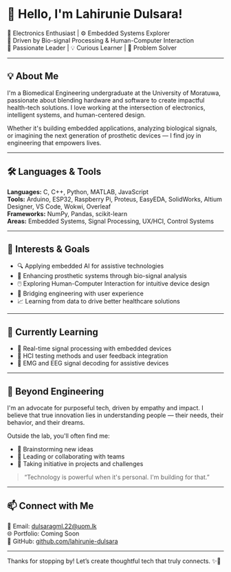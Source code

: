 # 👋 Hello, I'm Lahirunie Dulsara!

🔧 Electronics Enthusiast | ⚙️ Embedded Systems Explorer  
🧠 Driven by Bio-signal Processing & Human-Computer Interaction  
🦾 Passionate Leader | 💡 Curious Learner | 🎯 Problem Solver

---

## 💡 About Me

I'm a Biomedical Engineering undergraduate at the University of Moratuwa, passionate about blending hardware and software to create impactful health-tech solutions. I love working at the intersection of electronics, intelligent systems, and human-centered design.

Whether it's building embedded applications, analyzing biological signals, or imagining the next generation of prosthetic devices — I find joy in engineering that empowers lives.

---

## 🛠 Languages & Tools

**Languages:** C, C++, Python, MATLAB, JavaScript  
**Tools:** Arduino, ESP32, Raspberry Pi, Proteus, EasyEDA, SolidWorks, Altium Designer, VS Code, Wokwi, Overleaf  
**Frameworks:** NumPy, Pandas, scikit-learn  
**Areas:** Embedded Systems, Signal Processing, UX/HCI, Control Systems

---

## 🚀 Interests & Goals

- 🔍 Applying embedded AI for assistive technologies  
- 🧠 Enhancing prosthetic systems through bio-signal analysis  
- 🖱️ Exploring Human-Computer Interaction for intuitive device design  
- 💬 Bridging engineering with user experience  
- 📈 Learning from data to drive better healthcare solutions

---

## 🌱 Currently Learning

- 🤖 Real-time signal processing with embedded devices  
- 🧪 HCI testing methods and user feedback integration  
- 🦿 EMG and EEG signal decoding for assistive devices

---

## 🎨 Beyond Engineering

I'm an advocate for purposeful tech, driven by empathy and impact. I believe that true innovation lies in understanding people — their needs, their behavior, and their dreams.

Outside the lab, you'll often find me:

- 🌊 Brainstorming new ideas  
- 🤝 Leading or collaborating with teams  
- 🎯 Taking initiative in projects and challenges

> “Technology is powerful when it's personal. I'm building for that.”

---

## 📫 Connect with Me

📧 Email: [dulsaragml.22@uom.lk](mailto:dulsaragml.22@uom.lk)  
🌐 Portfolio: Coming Soon  
🔗 GitHub: [github.com/lahirunie-dulsara](https://github.com/lahirunie-dulsara)

---

Thanks for stopping by! Let’s create thoughtful tech that truly connects. ✨🤖

